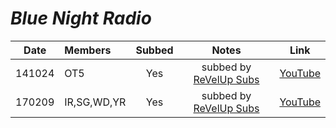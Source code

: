# _Blue Night Radio_

|  Date  | Members     | Subbed |             Notes              |                  Link                   |
|:------:|:------------|:------:|:------------------------------:|:---------------------------------------:|
| 141024 | OT5         |  Yes   | subbed by [ReVelUp Subs][rvus] | [YouTube](https://youtu.be/1HOJf2lcWCA) |
| 170209 | IR,SG,WD,YR |  Yes   | subbed by [ReVelUp Subs][rvus] | [YouTube](https://youtu.be/aPU6AE8MTr4) |

[rvus]:https://revelupsubs.com/
